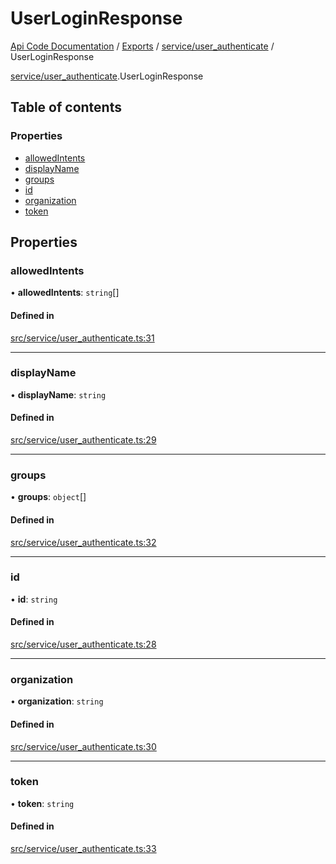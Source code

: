 # UserLoginResponse
 
[Api Code Documentation](../README.md) / [Exports](../modules.md) / [service/user\_authenticate](../modules/service_user_authenticate.md) / UserLoginResponse

[service/user\_authenticate](../modules/service_user_authenticate.md).UserLoginResponse

## Table of contents

### Properties

- [allowedIntents](service_user_authenticate.UserLoginResponse.md#allowedintents)
- [displayName](service_user_authenticate.UserLoginResponse.md#displayname)
- [groups](service_user_authenticate.UserLoginResponse.md#groups)
- [id](service_user_authenticate.UserLoginResponse.md#id)
- [organization](service_user_authenticate.UserLoginResponse.md#organization)
- [token](service_user_authenticate.UserLoginResponse.md#token)

## Properties

### allowedIntents

• **allowedIntents**: `string`[]

#### Defined in

[src/service/user_authenticate.ts:31](https://github.com/openkfw/TruBudget/blob/086d599/api/src/service/user_authenticate.ts#L31)

___

### displayName

• **displayName**: `string`

#### Defined in

[src/service/user_authenticate.ts:29](https://github.com/openkfw/TruBudget/blob/086d599/api/src/service/user_authenticate.ts#L29)

___

### groups

• **groups**: `object`[]

#### Defined in

[src/service/user_authenticate.ts:32](https://github.com/openkfw/TruBudget/blob/086d599/api/src/service/user_authenticate.ts#L32)

___

### id

• **id**: `string`

#### Defined in

[src/service/user_authenticate.ts:28](https://github.com/openkfw/TruBudget/blob/086d599/api/src/service/user_authenticate.ts#L28)

___

### organization

• **organization**: `string`

#### Defined in

[src/service/user_authenticate.ts:30](https://github.com/openkfw/TruBudget/blob/086d599/api/src/service/user_authenticate.ts#L30)

___

### token

• **token**: `string`

#### Defined in

[src/service/user_authenticate.ts:33](https://github.com/openkfw/TruBudget/blob/086d599/api/src/service/user_authenticate.ts#L33)
